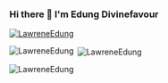 ### Hi there 👋 I'm Edung Divinefavour
<p align="left"> <a href="https://github.com/ryo-ma/github-profile-trophy"><img src="https://github-profile-trophy.vercel.app/?username=LawreneEdung" alt="LawreneEdung" /></a> </p>

<p><img align="left" src="https://github-readme-stats.vercel.app/api/top-langs?username=LawreneEdung&show_icons=true&locale=en&layout=compact" alt="LawreneEdung" /></p>

<p>&nbsp;<img align="center" src="https://github-readme-stats.vercel.app/api?username=LawreneEdung&show_icons=true&locale=en&count_private=true" alt="LawreneEdung" /></p>

<p><img align="center" src="https://github-readme-streak-stats.herokuapp.com/?user=LawreneEdung&" alt="LawreneEdung" /></p>

<!--
**LawreneEdung/LawreneEdung** is a ✨ _special_ ✨ repository because its `README.md` (this file) appears on your GitHub profile.

Here are some ideas to get you started:

- 🔭 I’m currently working on ...
- 🌱 I’m currently learning ...
- 👯 I’m looking to collaborate on ...
- 🤔 I’m looking for help with ...
- 💬 Ask me about ...
- 📫 How to reach me: ...
- 😄 Pronouns: ...
- ⚡ Fun fact: ...
-->

